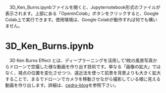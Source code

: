 　3D_Ken_Burns.ipynbファイルを開くと、Jupyternotebook形式のファイルが表示されます。上部にある「OpeninColab」ボタンをクリックすると、Google Colab上で実行できます。使用環境は、Google Colabが動作すれば何でも構いません。

# 3D_Ken_Burns.ipynb
　3D Ken Burns Effect とは、ディープラーニングを活用して1枚の風景写真からドローンで空撮した様な動画を作り出す技術です。単なる「画像の拡大」ではなく、視点の位置を変化させつつ、遠近法を使って前景を背景よりも大きく拡大することで、まるでドローンでカメラを移動させながら撮影している様に見える動画を作り出します。詳細は、[cedro-blog](http://cedro3.com/ai/3d-ken-barns/)を参照下さい。
